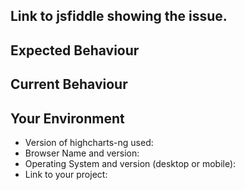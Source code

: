 <!--- Provide a general summary of the issue in the Title above -->
## Link to jsfiddle showing the issue.
<!--- This is by far the most important bit! -->
<!--- Fork this http://jsfiddle.net/gh/get/jquery/3.1.1/pablojim/highcharts-ng/tree/master/jsfiddles/basic/ ? -->

## Expected Behaviour
<!--- Have you made a jsfiddle? -->
<!--- If you're describing a bug, tell us what should happen -->
<!--- If you're suggesting a change/improvement, tell us how it should work -->

## Current Behaviour
<!--- If describing a bug, tell us what happens instead of the expected behaviour -->
<!--- If suggesting a change/improvement, explain the difference from current behaviour -->

## Your Environment
<!--- Include as many relevant details about the environment you experienced the bug in -->
* Version of highcharts-ng used:
* Browser Name and version:
* Operating System and version (desktop or mobile):
* Link to your project:

<!--- Once more - Have you made a jsfiddle? Without it your issue is unlikely to be fixed. -->
